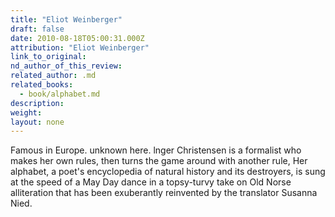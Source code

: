 ```yaml
---
title: "Eliot Weinberger"
draft: false
date: 2010-08-18T05:00:31.000Z
attribution: "Eliot Weinberger"
link_to_original:
nd_author_of_this_review:
related_author: .md
related_books:
  - book/alphabet.md
description:
weight:
layout: none
---
```

Famous in Europe. unknown here. lnger Christensen is a formalist who makes her own rules, then turns the game around with another rule, Her alphabet, a poet's encyclopedia of natural history and its destroyers, is sung at the speed of a May Day dance in a topsy-turvy take on Old Norse alliteration that has been exuberantly reinvented by the translator Susanna Nied.

